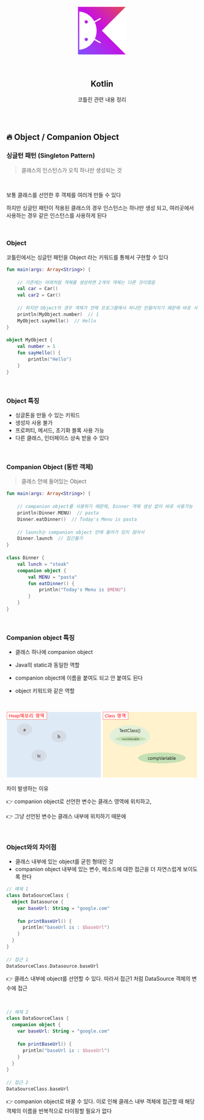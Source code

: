 <div align="center">
  <p>
    <img src="../README.assets/kotlin-hero.png">
  </p>
  <br>
  <h2>Kotlin</h2>
  <p>코틀린 관련 내용 정리</p>
  <br>
  <br>
</div>

## 🔥 Object / Companion Object

### 싱글턴 패턴 (Singleton Pattern)

> 클래스의 인스턴스가 오직 하나만 생성되는 것

<br>

보통 클래스를 선언한 후 객체를 여러개 만들 수 있다

하지만 싱글턴 패턴이 적용된 클래스의 경우 인스턴스는 하나만 생성 되고, 여러곳에서 사용하는 경우 같은 인스턴스를 사용하게 된다

<br>

### Object

코틀린에서는 싱글턴 패턴을 Object 라는 키워드를 통해서 구현할 수 있다

```kotlin
fun main(args: Array<String>) {
  
    // 기존에는 아래처럼 객체를 생성하면 2개의 객체는 다른 것이였음
    val car = Car()
    val car2 = Car()
  
    // 하지만 Object의 경우 객체가 전체 프로그램에서 하나만 만들어지기 때문에 바로 사용가능
    println(MyObject.number)  // 1
    MyObject.sayHello()  // Hello
}

object MyObject {
    val number = 1
    fun sayHello() {
        println("Hello")
    }
}
```

<br>

### Object 특징

- 싱글톤을 만들 수 있는 키워드
- 생성자 사용 불가
- 프로퍼티, 메서드, 초기화 블록 사용 가능
- 다른 클래스, 인터페이스 상속 받을 수 있다

<br>

### Companion Object (동반 객체)

> 클래스 안에 들어있는 Object

```kotlin
fun main(args: Array<String>) {
  
    // companion object를 사용하기 때문에, Dinner 객체 생성 없이 바로 사용가능
    println(Dinner.MENU)  // pasta
    Dinner.eatDinner()  // Today's Menu is pasta
  
    // launch는 companion object 안에 들어가 있지 않아서
    Dinner.launch  // 접근불가
}

class Dinner {
    val lunch = "steak"
    companion object {
        val MENU = "pasta"
        fun eatDinner() {
            println("Today's Menu is $MENU")
        }
    }
}
```



<br>

### Companion object 특징

- 클래스 하나에 companion object 

- Java의 static과 동일한 역할
- companion object에 이름을 붙여도 되고 안 붙여도 된다
- object 키워드와 같은 역할

<br>

![companion](../README.assets/companion_object.png)

차이 발생하는 이유

👉 companion object로 선언한 변수는 클래스 영역에 위치하고, 

👉 그냥 선언된 변수는 클래스 내부에 위치하기 때문에

<br>

### Object와의 차이점

- 클래스 내부에 있는 object를 굳힌 형태인 것
- companion object 내부에 있는 변수, 메소드에 대한 접근을 더 자연스럽게 보이도록 한다

```kotlin
// 예제 1
class DataSourceClass {
  object Datasource {
    var baseUrl: String = "google.com"

    fun printBaseUrl() {
      println("baseUrl is : $baseUrl")
    }
  }
}

// 접근 1
DataSourceClass.Datasource.baseUrl
```

👉 클래스 내부에 object를 선언할 수 있다. 따라서 접근1 처럼 DataSource 객체의 변수에 접근

<br>

```kotlin
// 예제 2
class DataSourceClass {
  companion object {
    var baseUrl: String = "google.com"

    fun printBaseUrl() {
      println("baseUrl is : $baseUrl")
    }
  }
}

// 접근 2
DataSourceClass.baseUrl
```

👉 companion object로 바꿀 수 있다. 이로 인해 클래스 내부 객체에 접근할 때 해당 객체의 이름을 반복적으로 타이핑할 필요가 없다

